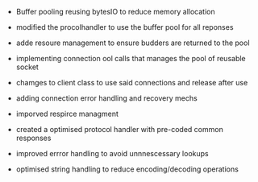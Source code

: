 - Buffer pooling reusing bytesIO to reduce memory allocation
- modified the procolhandler to use the buffer pool for all reponses
- adde resoure management to ensure budders are returned to the pool


- implementing connection ool calls that manages the pool of reusable socket 
- chamges to client class to use said connections and release after use 
- adding connection error handling and recovery mechs 
- imporved respirce managment

- created a optimised protocol handler with pre-coded common responses
- improved errror handling to avoid unnnescessary lookups 
- optimised string handling to reduce encoding/decoding operations